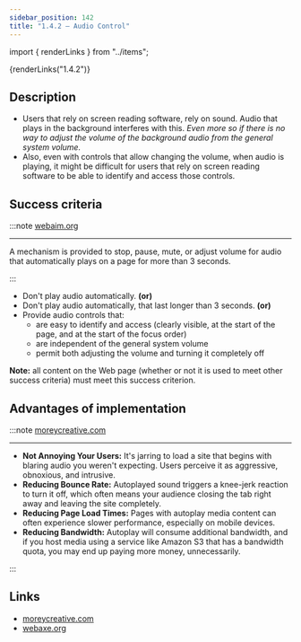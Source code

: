 ```yaml
---
sidebar_position: 142
title: "1.4.2 – Audio Control"
---
```


import { renderLinks } from "../items";

<Fragment>
 {renderLinks("1.4.2")}
</Fragment>


## Description

*   Users that rely on screen reading software, rely on sound. Audio that plays in the background interferes with this.
_Even more so if there is no way to adjust the volume of the background audio from the general system volume._
*   Also, even with controls that allow changing the volume, when audio is playing, it might be difficult for
users that rely on screen reading software to be able to identify and access those controls.


## Success criteria

:::note [webaim.org](https://webaim.org/standards/wcag/checklist)

---

A mechanism is provided to stop, pause, mute, or adjust volume for audio that automatically
plays on a page for more than 3 seconds.

:::

*   Don't play audio automatically. **(or)**
*   Don't play audio automatically, that last longer than 3 seconds. **(or)**
*   Provide audio controls that:
    *   are easy to identify and access (clearly visible, at the start of the page,
        and at the start of the focus order)
    *   are independent of the general system volume
    *   permit both adjusting the volume and turning it completely off

**Note:**
all content on the Web page (whether or not it is used to meet other success criteria)
must meet this success criterion.


## Advantages of implementation

:::note [moreycreative.com](https://www.moreycreative.com/wcag/1.4.2-audio-control)

---

*   **Not Annoying Your Users:**
It's jarring to load a site that begins with blaring audio you weren't expecting.
Users perceive it as aggressive, obnoxious, and intrusive.
*   **Reducing Bounce Rate:**
Autoplayed sound triggers a knee-jerk reaction to turn it off, which often means your
audience closing the tab right away and leaving the site completely.
*   **Reducing Page Load Times:**
Pages with autoplay media content can often experience slower performance, especially on mobile devices.
*   **Reducing Bandwidth:**
Autoplay will consume additional bandwidth, and if you host media using a service like Amazon S3
that has a bandwidth quota, you may end up paying more money, unnecessarily.

:::


## Links

*   [moreycreative.com](https://www.moreycreative.com/wcag/1.4.2-audio-control)
*   [webaxe.org](https://www.webaxe.org/detecting-screen-readers-no/)
